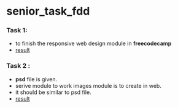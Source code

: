 # senior_task_fdd

### Task 1:
- to finish the responsive web design module in **freecodecamp**
- [result]()

### Task 2 :
- **psd** file is given.
- serive module to work images module is to create in web.
- it should be similar to psd file.
- [result]()

